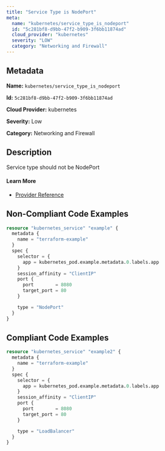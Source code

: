 ```yaml
---
title: "Service Type is NodePort"
meta:
  name: "kubernetes/service_type_is_nodeport"
  id: "5c281bf8-d9bb-47f2-b909-3f6bb11874ad"
  cloud_provider: "kubernetes"
  severity: "LOW"
  category: "Networking and Firewall"
---
```


## Metadata
**Name:** `kubernetes/service_type_is_nodeport`

**Id:** `5c281bf8-d9bb-47f2-b909-3f6bb11874ad`

**Cloud Provider:** kubernetes

**Severity:** Low

**Category:** Networking and Firewall

## Description
Service type should not be NodePort

#### Learn More

 - [Provider Reference](https://registry.terraform.io/providers/hashicorp/kubernetes/latest/docs/resources/service#type)

## Non-Compliant Code Examples
```terraform
resource "kubernetes_service" "example" {
  metadata {
    name = "terraform-example"
  }
  spec {
    selector = {
      app = kubernetes_pod.example.metadata.0.labels.app
    }
    session_affinity = "ClientIP"
    port {
      port        = 8080
      target_port = 80
    }

    type = "NodePort"
  }
}

```

## Compliant Code Examples
```terraform
resource "kubernetes_service" "example2" {
  metadata {
    name = "terraform-example"
  }
  spec {
    selector = {
      app = kubernetes_pod.example.metadata.0.labels.app
    }
    session_affinity = "ClientIP"
    port {
      port        = 8080
      target_port = 80
    }

    type = "LoadBalancer"
  }
}

```